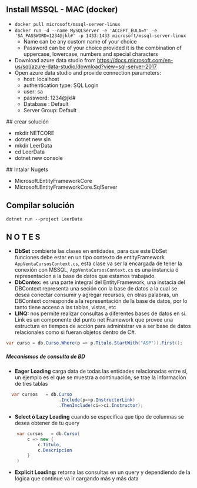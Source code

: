 ## Install MSSQL - MAC (docker)

* `docker pull microsoft/mssql-server-linux`
* `docker run -d --name MySQLServer -e 'ACCEPT_EULA=Y' -e 'SA_PASSWORD=1234@jkl#' -p 1433:1433 microsoft/mssql-server-linux`
    * Name can be any custom name of your choice
    * Password can be of your choice provided it is the combination of uppercase, lowercase, numbers and special characters
* Download azure data studio from https://docs.microsoft.com/en-us/sql/azure-data-studio/download?view=sql-server-2017
* Open azure data studio and provide connection parameters:
    * host: localhost
    * authentication type: SQL Login
    * user: sa
    * password: 1234@jkl#
    * Database : Default
    * Server Group: Default

## crear solución

* mkdir NETCORE
* dotnet new sln
* mkdir LeerData
* cd LeerData
* dotnet new console

## Intalar Nugets

* Microsoft.EntityFrameworkCore
* Microsoft.EntityFrameworkCore.SqlServer

## Compilar solución 

`dotnet run --project LeerData`

## N O T E S

* **DbSet<Entidad>** combierte las clases en entidades, para que este DbSet funciones debe estar en un tipo contexto de entityFramework `AppVentaCursosContext.cs`, esta clase va ser la encargada de tener la conexión con MSSQL, `AppVentaCursosContext.cs` es una instancia ó representacion a la base de datos que estamos trabajado.
* **DbContex:** es una parte integral del EntityFramework, una instacia del DBContext representa una seción con la base de datos a la cual se desea conectar consumir y agregar recursos, en otras palabras, un DBContext corresponde a la representación de la base de datos, por lo tanto tiene acceso a las tablas, vistas, etc
* **LINQ:** nos permite realizar consultas a diferentes bases de datos en sí. Link es un componente del punto net Framework que provee una estructura en tiempos de acción para administrar va a ser base de datos relacionales como si fueran objetos dentro de C#.
````c#
var curso = db.Curso.Where(p => p.Titulo.StartWith("ASP")).First();
````
##### Mecanismos de consulta de BD

* **Eager Loading** carga data de todas las entidades relacionadas entre si, un ejemplo es el que se muestra a continuación, se trae la información de tres tablas
````c#
  var cursos   = db.Curso
                    .Include(p=>p.InstructorLink)
                    .ThenInclude(ci=>ci.Instructor);

````
* **Select ó Lazy Loading** cuando se especifica que tipo de columnas se desea obtener de  tu query
````c#
    var cursos   = db.Curso(
        c => new {
            c.Titulo,
            c.Descripcion
        }
    )
````
* **Explicit Loading:** retorna las consultas en un query y dependiendo de la lógica que continue va ir cargando más y más data

 